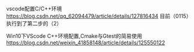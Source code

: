 vscode配置C/C++环境
https://blog.csdn.net/qq_62094479/article/details/127816434
目前（0115）执行到了第二步的（2）

Win10下VScode C++环境配置,Cmake与Gtest的简易使用
https://blog.csdn.net/weixin_41858148/article/details/125550122